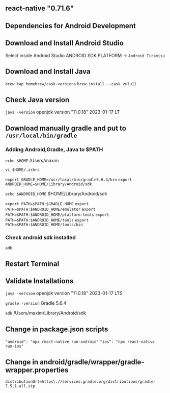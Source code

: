 ## react-native  "0.71.6"

## Dependencies for Android Development
## Download and Install Android Studio 

Select inside Android Studio ANDROID SDK PLATFORM  -> `Android Tiramisu`

## Download and Install Java
`brew tap homebrew/cask-versions`
`brew install --cask zulu11`

## Check Java version
`java -version`
openjdk version "11.0.18" 2023-01-17 LT

## Download manually gradle and put to `/usr/local/bin/gradle`

### Adding Android,Gradle, Java to $PATH

`echo $HOME`
/Users/maxim

`vi $HOME/.zshrc`

`export GRADLE_HOME=/usr/local/bin/gradle5.6.4/bin`
`export ANDROID_HOME=$HOME/Library/Android/sdk`

`echo $ANDROID_HOME`
$HOME/Library/Android/sdk

`export PATH=$PATH:$GRADLE_HOME`
`export PATH=$PATH:$ANDROID_HOME/emulator`
`export PATH=$PATH:$ANDROID_HOME/platform-tools`
`export PATH=$PATH:$ANDROID_HOME/tools`
`export PATH=$PATH:$ANDROID_HOME/tools/bin`
### Check android sdk installed
`adb`
## Restart Terminal

## Validate Installations

`java -version`
openjdk version "11.0.18" 2023-01-17 LTS

`gradle -version`
Gradle 5.6.4

`adb`
/Users/maxim/Library/Android/sdk

## Change in package.json scripts
 
 `"android": "npx react-native run-android"`
 `"ios": "npx react-native run-ios"`

## Change in android/gradle/wrapper/gradle-wrapper.properties

`distributionUrl=https\://services.gradle.org/distributions/gradle-7.5.1-all.zip`